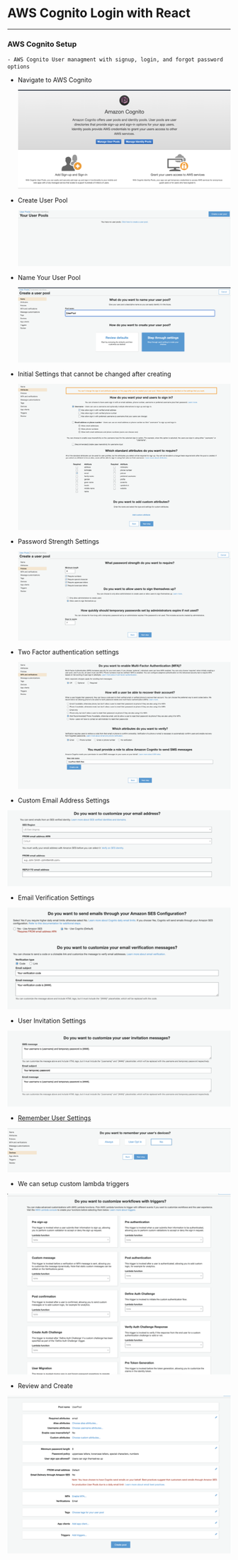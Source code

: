 # AWS Cognito Login with React

---

### AWS Cognito Setup

    - AWS Cognito User managment with signup, login, and forgot password options

- Navigate to AWS Cognito
  <p>
    <img src="https://github.com/cyber-netics/Login-Cognito/blob/main/.assets/images/goto-cognito.png"/>
  </p>

- Create User Pool
  <p>
    <img src="https://github.com/cyber-netics/Login-Cognito/blob/main/.assets/images/create-user-pool.png"/>
  </p>

- Name Your User Pool
  <p>
    <img src="https://github.com/cyber-netics/Login-Cognito/blob/main/.assets/images/name-user-pool.png"/>
  </p>

- Initial Settings that cannot be changed after creating
  <p>
    <img src="https://github.com/cyber-netics/Login-Cognito/blob/main/.assets/images/initial-settings.png"/>
  </p>

- Password Strength Settings
  <p>
    <img src="https://github.com/cyber-netics/Login-Cognito/blob/main/.assets/images/password-strength-settings.png"/>
  </p>

- Two Factor authentication settings
  <p>
    <img src="https://github.com/cyber-netics/Login-Cognito/blob/main/.assets/images/two-factor-authentication-setitngs.png"/>
  </p>

- Custom Email Address Settings
<p>
   <img src="https://github.com/cyber-netics/Login-Cognito/blob/main/.assets/images/custom-email-settings.png"/>
 </p>

- Email Verification Settings
<p>
   <img src="https://github.com/cyber-netics/Login-Cognito/blob/main/.assets/images/email-verification-settings.png"/>
 </p>

- User Invitation Settings
<p>
   <img src="https://github.com/cyber-netics/Login-Cognito/blob/main/.assets/images/user-initation-settings.png"/>
 </p>

- [Remember User Settings](https://aws.amazon.com/premiumsupport/knowledge-center/cognito-user-pool-remembered-devices/)
<p>
   <img src="https://github.com/cyber-netics/Login-Cognito/blob/main/.assets/images/remember-user-settins.png"/>
 </p>

- We can setup custom lambda triggers
<p>
    <img src="https://github.com/cyber-netics/Login-Cognito/blob/main/.assets/images/custom-triggers-settings.png"/>
 </p>

- Review and Create
<p>
    <img src="https://github.com/cyber-netics/Login-Cognito/blob/main/.assets/images/review-create.png">
 </p>
